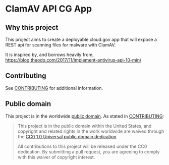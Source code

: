 # ClamAV API CG App

## Why this project

This project aims to create a deployable cloud.gov app that will expose a REST api for scanning files for malware with ClamAV.

It is inspired by, and borrows heavily from, https://blog.theodo.com/2017/11/implement-antivirus-api-10-min/


## Contributing

See [CONTRIBUTING](CONTRIBUTING.md) for additional information.

## Public domain

This project is in the worldwide [public domain](LICENSE.md). As stated in [CONTRIBUTING](CONTRIBUTING.md):

> This project is in the public domain within the United States, and copyright and related rights in the work worldwide are waived through the [CC0 1.0 Universal public domain dedication](https://creativecommons.org/publicdomain/zero/1.0/).
>
> All contributions to this project will be released under the CC0 dedication. By submitting a pull request, you are agreeing to comply with this waiver of copyright interest.
